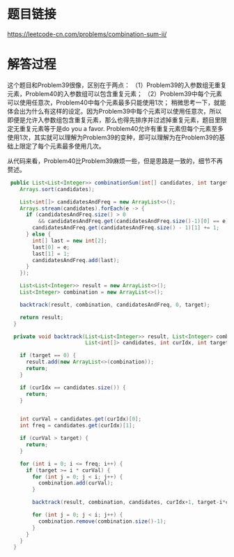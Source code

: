 # 题目链接
https://leetcode-cn.com/problems/combination-sum-ii/

# 解答过程
这个题目和Problem39很像，区别在于两点：
（1）Problem39的入参数组无重复元素，Problem40的入参数组可以包含重复元素；
（2）Problem39中每个元素可以使用任意次，Problem40中每个元素最多只能使用1次；
稍微思考一下，就能体会出为什么有这样的设定。因为Problem39中每个元素可以使用任意次，所以即便是允许入参数组包含重复元素，那么也得先排序并过滤掉重复元素，题目里限定无重复元素等于是do you a favor. Problem40允许有重复元素但每个元素至多使用1次，其实就可以理解为Problem39的变种，即可以理解为在Problem39的基础上限定了每个元素最多使用几次。

从代码来看，Problem40比Problem39麻烦一些，但是思路是一致的，细节不再赘述。

```java
 public List<List<Integer>> combinationSum(int[] candidates, int target) {
    Arrays.sort(candidates);

    List<int[]> candidatesAndFreq = new ArrayList<>();
    Arrays.stream(candidates).forEach(e -> {
      if (candidatesAndFreq.size() > 0
          && candidatesAndFreq.get(candidatesAndFreq.size()-1)[0] == e) {
        candidatesAndFreq.get(candidatesAndFreq.size() - 1)[1] += 1;
      } else {
        int[] last = new int[2];
        last[0] = e;
        last[1] = 1;
        candidatesAndFreq.add(last);
      }
    });

    List<List<Integer>> result = new ArrayList<>();
    List<Integer> combination = new ArrayList<>();

    backtrack(result, combination, candidatesAndFreq, 0, target);

    return result;
  }

  private void backtrack(List<List<Integer>> result, List<Integer> combination,
                         List<int[]> candidates, int curIdx, int target) {

    if (target == 0) {
      result.add(new ArrayList<>(combination));
      return;
    }

    if (curIdx == candidates.size()) {
      return;
    }


    int curVal = candidates.get(curIdx)[0];
    int freq = candidates.get(curIdx)[1];

    if (curVal > target) {
      return;
    }

    for (int i = 0; i <= freq; i++) {
      if (target >= i * curVal) {
      	for (int j = 0; j < i; j++) {
          combination.add(curVal);
        }

        backtrack(result, combination, candidates, curIdx+1, target-i*curVal);

      	for (int j = 0; j < i; j++) {
          combination.remove(combination.size()-1);
        }
      }
    }
  }
```